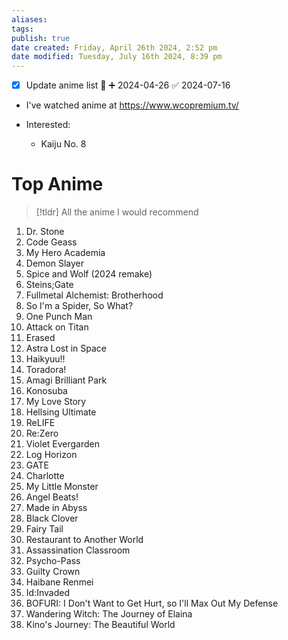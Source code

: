 ```yaml
---
aliases: 
tags: 
publish: true
date created: Friday, April 26th 2024, 2:52 pm
date modified: Tuesday, July 16th 2024, 8:39 pm
---
```


- [x] Update anime list 🔽 ➕ 2024-04-26 ✅ 2024-07-16
- I've watched anime at https://www.wcopremium.tv/


- Interested:
	- Kaiju No. 8

# Top Anime

> [!tldr] All the anime I would recommend

1. Dr. Stone
2. Code Geass
3. My Hero Academia
4. Demon Slayer
5. Spice and Wolf (2024 remake)
6. Steins;Gate
7. Fullmetal Alchemist: Brotherhood
8. So I'm a Spider, So What?
9. One Punch Man
10. Attack on Titan
11. Erased
12. Astra Lost in Space
13. Haikyuu!!
14. Toradora!
15. Amagi Brilliant Park
16. Konosuba
17. My Love Story
18. Hellsing Ultimate
19. ReLIFE
20. Re:Zero
21. Violet Evergarden
22. Log Horizon
23. GATE
24. Charlotte
25. My Little Monster
26. Angel Beats!
27. Made in Abyss
28. Black Clover
29. Fairy Tail
30. Restaurant to Another World
31. Assassination Classroom
32. Psycho-Pass
33. Guilty Crown
34. Haibane Renmei
35. Id:Invaded
36. BOFURI: I Don't Want to Get Hurt, so I'll Max Out My Defense
37. Wandering Witch: The Journey of Elaina
38. Kino's Journey: The Beautiful World